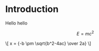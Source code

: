 <!-- ---
layout: post
title:  "Hello World"
usemathjax: true
categories: jekyll update
--- -->
# Introduction

Hello hello

$$E=mc^2$$

\\[ x = {-b \pm \sqrt{b^2-4ac} \over 2a} \\]

<!-- $[a]_1 \cdot [b]_2 = [c]_T$ -->
<!-- $$ \pi $$ -->